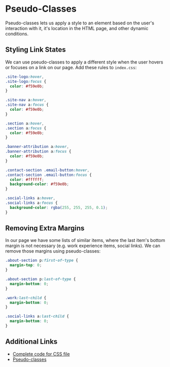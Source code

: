 # Pseudo-Classes

Pseudo-classes lets us apply a style to an element based on the user's interaction with it, it's location in the HTML page, and other dynamic conditions.

## Styling Link States

We can use pseudo-classes to apply a different style when the user hovers or focuses on a link on our page. Add these rules to `index.css`:

```css
.site-logo:hover,
.site-logo:focus {
  color: #f59e0b;
}

.site-nav a:hover,
.site-nav a:focus {
  color: #f59e0b;
}

.section a:hover,
.section a:focus {
  color: #f59e0b;
}

.banner-attribution a:hover,
.banner-attribution a:focus {
  color: #f59e0b;
}

.contact-section .email-button:hover,
.contact-section .email-button:focus {
  color: #ffffff;
  background-color: #f59e0b;
}

.social-links a:hover,
.social-links a:focus {
  background-color: rgba(255, 255, 255, 0.1);
}
```

## Removing Extra Margins

In our page we have some lists of similar items, where the last item's bottom margin is not necessary (e.g. work experience items, social links). We can remove those margins using pseudo-classes:

```css
.about-section p:first-of-type {
  margin-top: 0;
}

.about-section p:last-of-type {
  margin-bottom: 0;
}

.work:last-child {
  margin-bottom: 0;
}

.social-links a:last-child {
  margin-bottom: 0;
}
```

## Additional Links

- [Complete code for CSS file](https://github.com/arnellebalane/skourse-html-css-workshop/blob/11-pseudo-classes/index.css)
- [Pseudo-classes](https://developer.mozilla.org/en-US/docs/Web/CSS/Pseudo-classes)
